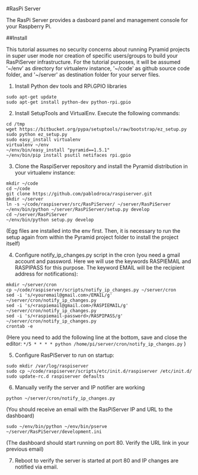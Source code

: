 #RasPi Server

The RasPi Server provides a dasboard panel and management console for your Raspberry Pi.

##Install

This tutorial assumes no security concerns about running Pyramid projects in super user mode nor creation of specific users/groups to build your RasPiServer infrastructure.
For the tutorial purposes, it will be assumed '~/env' as directory for virtualenv instance, '~/code' as github source code folder, and '~/server' as destination folder for your server files. 

  1. Install Python dev tools and RPi.GPIO libraries
```
sudo apt-get update
sudo apt-get install python-dev python-rpi.gpio
```

  2. Install SetupTools and VirtualEnv. Execute the following commands: 
```
cd /tmp
wget https://bitbucket.org/pypa/setuptools/raw/bootstrap/ez_setup.py
sudo python ez_setup.py
sudo easy_install virtualenv
virtualenv ~/env
~/env/bin/easy_install "pyramid==1.5.1"
~/env/bin/pip install psutil netifaces rpi.gpio
```

  3. Clone the RaspiServer repository and install the Pyramid distribution in your virtualenv instance:
```
mkdir ~/code
cd ~/code
git clone https://github.com/pablodroca/raspiserver.git
mkdir ~/server
ln -s ~/code/raspiserver/src/RasPiServer/ ~/server/RasPiServer
~/env/bin/python ~/server/RasPiServer/setup.py develop
cd ~/server/RasPiServer
~/env/bin/python setup.py develop
```
(Egg files are installed into the env first. Then, it is necessary to run the setup again from within the Pyramid project folder to install the project itself)

  4. Configure notify_ip_changes.py script in the cron (you need a gmail account and password. Here we will use the keywords RASPIEMAIL and RASPIPASS for this purpose. The keyword EMAIL will be the recipient address for notifications):
```
mkdir ~/server/cron
cp ~/code/raspiserver/scripts/notify_ip_changes.py ~/server/cron
sed -i 's/<youremail@gmail.com>/EMAIL/g' ~/server/cron/notify_ip_changes.py
sed -i 's/<raspiemail@gmail.com>/RASPIEMAIL/g' ~/server/cron/notify_ip_changes.py
sed -i 's/<raspiemail-password>/RASPIPASS/g' ~/server/cron/notify_ip_changes.py
crontab -e
```
(Here you need to add the following line at the bottom, save and close the editor: `*/5 * * * * python /home/pi/server/cron/notify_ip_changes.py` )

  5. Configure RasPiServer to run on startup:
```
sudo mkdir /var/log/raspiserver
sudo cp ~/code/raspiserver/scripts/etc/init.d/raspiserver /etc/init.d/
sudo update-rc.d raspiserver defaults
```

  6. Manually verify the server and IP notifier are working
```
python ~/server/cron/notify_ip_changes.py
```
(You should receive an email with the RasPiServer IP and URL to the dashboard)
```
sudo ~/env/bin/python ~/env/bin/pserve ~/server/RasPiServer/development.ini
```
(The dashboard should start running on port 80. Verify the URL link in your previous email)

  7. Reboot to verify the server is started at port 80 and IP changes are notified via email.
